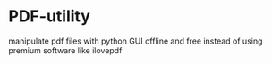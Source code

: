 # PDF-utility
manipulate pdf files with python GUI offline and free instead of using premium software like ilovepdf
